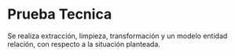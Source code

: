 # Prueba Tecnica 

Se realiza extracción, limpieza, transformación y un modelo entidad relación, con respecto a la situación planteada.
